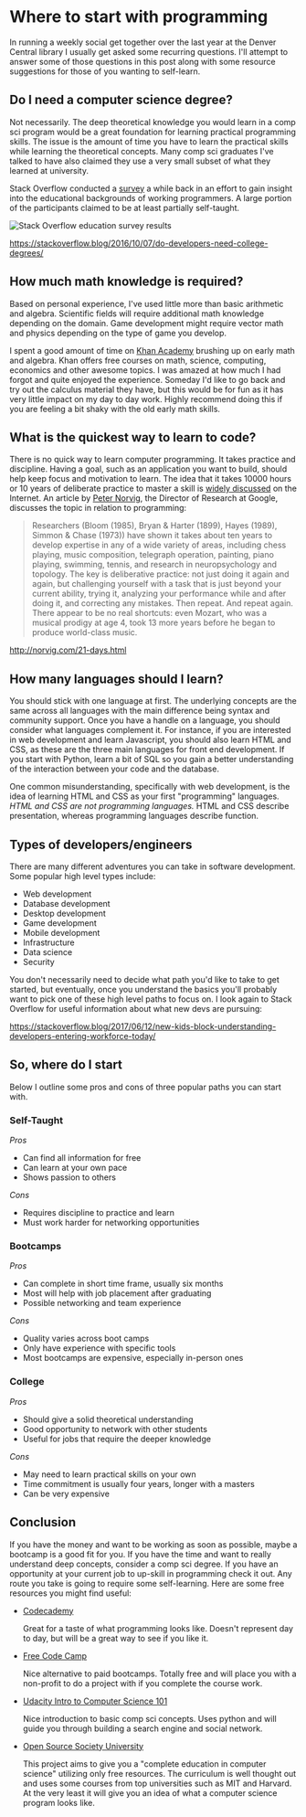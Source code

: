 <!--//

title: Where to start with programming
date: 2018-01-07
image: where-to-start-with-programming.png
live: true

//-->

# Where to start with programming

In running a weekly social get together over the last year at the Denver Central library I usually get asked some recurring questions. I'll attempt to answer some of those questions in this post along with some resource suggestions for those of you wanting to self-learn.

## Do I need a computer science degree?

<!-- snippet -->Not necessarily. The deep theoretical knowledge you would learn in a comp sci program would be a great foundation for learning practical programming skills. The issue is the amount of time you have to learn the practical skills while learning the theoretical concepts. Many comp sci graduates I've talked to have also claimed they use a very small subset of what they learned at university.

Stack Overflow conducted a [survey](https://insights.stackoverflow.com/survey/2016) a while back in an effort to gain insight into the educational backgrounds of working programmers. A large portion of the participants claimed to be at least partially self-taught.

![Stack Overflow education survey results](assets/images/so-education-survey.png)

https://stackoverflow.blog/2016/10/07/do-developers-need-college-degrees/

## How much math knowledge is required?

Based on personal experience, I've used little more than basic arithmetic and algebra. Scientific fields will require additional math knowledge depending on the domain. Game development might require vector math and physics depending on the type of game you develop.

I spent a good amount of time on [Khan Academy](https://www.khanacademy.org/math
) brushing up on early math and algebra. Khan offers free courses on math, science, computing, economics and other awesome topics. I was amazed at how much I had forgot and quite enjoyed the experience. Someday I'd like to go back and try out the calculus material they have, but this would be for fun as it has very little impact on my day to day work. Highly recommend doing this if you are feeling a bit shaky with the old early math skills.

## What is the quickest way to learn to code?

There is no quick way to learn computer programming. It takes practice and discipline. Having a goal, such as an application you want to build, should help keep focus and motivation to learn. The idea that it takes 10000 hours or 10 years of deliberate practice to master a skill is [widely discussed](https://www.google.com/search?q=10+years+or+10000+hours) on the Internet. An article by [Peter Norvig](https://en.wikipedia.org/wiki/Peter_Norvig), the Director of Research at Google, discusses the topic in relation to programming:

>Researchers (Bloom (1985), Bryan & Harter (1899), Hayes (1989), Simmon & Chase (1973)) have shown it takes about ten years to develop expertise in any of a wide variety of areas, including chess playing, music composition, telegraph operation, painting, piano playing, swimming, tennis, and research in neuropsychology and topology. The key is deliberative practice: not just doing it again and again, but challenging yourself with a task that is just beyond your current ability, trying it, analyzing your performance while and after doing it, and correcting any mistakes. Then repeat. And repeat again. There appear to be no real shortcuts: even Mozart, who was a musical prodigy at age 4, took 13 more years before he began to produce world-class music.

http://norvig.com/21-days.html

## How many languages should I learn?

You should stick with one language at first. The underlying concepts are the same across all languages with the main difference being syntax and community support. Once you have a handle on a language, you should consider what languages complement it. For instance, if you are interested in web development and learn Javascript, you should also learn HTML and CSS, as these are the three main languages for front end development. If you start with Python, learn a bit of SQL so you gain a better understanding of the interaction between your code and the database.

One common misunderstanding, specifically with web development, is the idea of learning HTML and CSS as your first "programming" languages. _HTML and CSS are not programming languages._ HTML and CSS describe presentation, whereas programming languages describe function.

## Types of developers/engineers

There are many different adventures you can take in software development. Some popular high level types include:

* Web development
* Database development
* Desktop development
* Game development
* Mobile development
* Infrastructure
* Data science
* Security

You don't necessarily need to decide what path you'd like to take to get started, but eventually, once you understand the basics you'll probably want to pick one of these high level paths to focus on. I look again to Stack Overflow for useful information about what new devs are pursuing:

https://stackoverflow.blog/2017/06/12/new-kids-block-understanding-developers-entering-workforce-today/


## So, where do I start

Below I outline some pros and cons of three popular paths you can start with.

### Self-Taught

_Pros_
* Can find all information for free
* Can learn at your own pace
* Shows passion to others

_Cons_
* Requires discipline to practice and learn
* Must work harder for networking opportunities

### Bootcamps

_Pros_
* Can complete in short time frame, usually six months
* Most will help with job placement after graduating
* Possible networking and team experience

_Cons_
* Quality varies across boot camps
* Only have experience with specific tools
* Most bootcamps are expensive, especially in-person ones

### College

_Pros_
* Should give a solid theoretical understanding
* Good opportunity to network with other students
* Useful for jobs that require the deeper knowledge

_Cons_
* May need to learn practical skills on your own
* Time commitment is usually four years, longer with a masters
* Can be very expensive

## Conclusion

If you have the money and want to be working as soon as possible, maybe a bootcamp is a good fit for you. If you have the time and want to really understand deep concepts, consider a comp sci degree. If you have an opportunity at your current job to up-skill in programming check it out. Any route you take is going to require some self-learning. Here are some free resources you might find useful:

* [Codecademy](https://www.codecademy.com/)

    Great for a taste of what programming looks like. Doesn't represent day to day, but will be a great way to see if you like it.
* [Free Code Camp](https://www.freecodecamp.org/)

    Nice alternative to paid bootcamps. Totally free and will place you with a non-profit to do a project with if you complete the course work.
* [Udacity Intro to Computer Science 101](https://www.udacity.com/course/intro-to-computer-science--cs101)

    Nice introduction to basic comp sci concepts. Uses python and will guide you through building a search engine and social network.
* [Open Source Society University](https://github.com/ossu/computer-science)

    This project aims to give you a "complete education in computer science" utilizing only free resources. The curriculum is well thought out and uses some courses from top universities such as MIT and Harvard. At the very least it will give you an idea of what a computer science program looks like.


